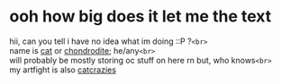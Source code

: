 # ooh how big does it let me the text
hii, can you tell i have no idea what im doing ::P ?`<br>`<br>
name is <ins>cat</ins> or <ins>chondrodite</ins>; he/any`<br>`<br>
will probably be mostly storing oc stuff on here rn but, who knows`<br>`<br>
my artfight is also <ins>catcrazies</ins>
